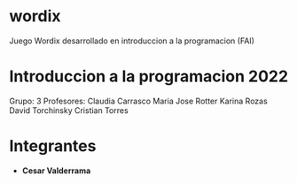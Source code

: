 # wordix
Juego Wordix desarrollado en introduccion a la programacion (FAI)

# Introduccion a la programacion 2022
Grupo: 3
Profesores: 
Claudia Carrasco
Maria Jose Rotter 
Karina Rozas 
David Torchinsky
Cristian Torres 

# Integrantes 
- **Cesar Valderrama** 
